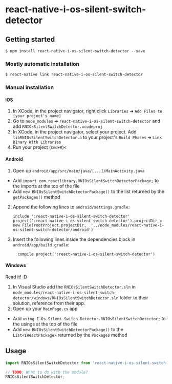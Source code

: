 
# react-native-i-os-silent-switch-detector

## Getting started

`$ npm install react-native-i-os-silent-switch-detector --save`

### Mostly automatic installation

`$ react-native link react-native-i-os-silent-switch-detector`

### Manual installation


#### iOS

1. In XCode, in the project navigator, right click `Libraries` ➜ `Add Files to [your project's name]`
2. Go to `node_modules` ➜ `react-native-i-os-silent-switch-detector` and add `RNIOsSilentSwitchDetector.xcodeproj`
3. In XCode, in the project navigator, select your project. Add `libRNIOsSilentSwitchDetector.a` to your project's `Build Phases` ➜ `Link Binary With Libraries`
4. Run your project (`Cmd+R`)<

#### Android

1. Open up `android/app/src/main/java/[...]/MainActivity.java`
  - Add `import com.reactlibrary.RNIOsSilentSwitchDetectorPackage;` to the imports at the top of the file
  - Add `new RNIOsSilentSwitchDetectorPackage()` to the list returned by the `getPackages()` method
2. Append the following lines to `android/settings.gradle`:
  	```
  	include ':react-native-i-os-silent-switch-detector'
  	project(':react-native-i-os-silent-switch-detector').projectDir = new File(rootProject.projectDir, 	'../node_modules/react-native-i-os-silent-switch-detector/android')
  	```
3. Insert the following lines inside the dependencies block in `android/app/build.gradle`:
  	```
      compile project(':react-native-i-os-silent-switch-detector')
  	```

#### Windows
[Read it! :D](https://github.com/ReactWindows/react-native)

1. In Visual Studio add the `RNIOsSilentSwitchDetector.sln` in `node_modules/react-native-i-os-silent-switch-detector/windows/RNIOsSilentSwitchDetector.sln` folder to their solution, reference from their app.
2. Open up your `MainPage.cs` app
  - Add `using I.Os.Silent.Switch.Detector.RNIOsSilentSwitchDetector;` to the usings at the top of the file
  - Add `new RNIOsSilentSwitchDetectorPackage()` to the `List<IReactPackage>` returned by the `Packages` method


## Usage
```javascript
import RNIOsSilentSwitchDetector from 'react-native-i-os-silent-switch-detector';

// TODO: What to do with the module?
RNIOsSilentSwitchDetector;
```
  